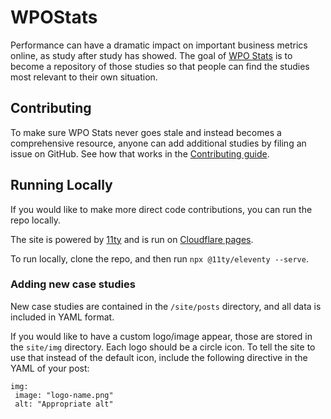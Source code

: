 # WPOStats

Performance can have a dramatic impact on important business metrics online, as study after study has showed. The goal of [WPO Stats](http://wpostats.com) is to become a repository of those studies so that people can find the studies most relevant to their own situation.

## Contributing
To make sure WPO Stats never goes stale and instead becomes a comprehensive resource, anyone can add additional studies by filing an issue on GitHub. See how that works in the [Contributing guide](https://github.com/tkadlec/WPOStats/tree/master/CONTRIBUTING.md).

## Running Locally
If you would like to make more direct code contributions, you can run the repo locally.

The site is powered by [11ty](https://www.11ty.dev/) and is run on [Cloudflare pages](https://pages.cloudflare.com/).

To run locally, clone the repo, and then run `npx @11ty/eleventy --serve`.

### Adding new case studies

New case studies are contained in the `/site/posts` directory, and all data is included in YAML format.

If you would like to have a custom logo/image appear, those are stored in the `site/img` directory. Each logo should be a circle icon. To tell the site to use that instead of the default icon, include the following directive in the YAML of your post:

```
img:
 image: "logo-name.png"
 alt: "Appropriate alt"
```
